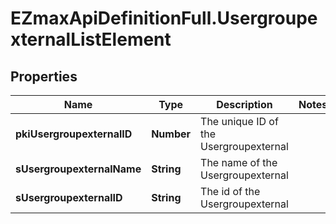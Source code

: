 # EZmaxApiDefinitionFull.UsergroupexternalListElement

## Properties

Name | Type | Description | Notes
------------ | ------------- | ------------- | -------------
**pkiUsergroupexternalID** | **Number** | The unique ID of the Usergroupexternal | 
**sUsergroupexternalName** | **String** | The name of the Usergroupexternal | 
**sUsergroupexternalID** | **String** | The id of the Usergroupexternal | 


